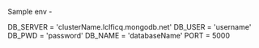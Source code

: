 Sample env - 

DB_SERVER = 'clusterName.lclficq.mongodb.net'
DB_USER = 'username'
DB_PWD = 'password'
DB_NAME = 'databaseName'
PORT = 5000


